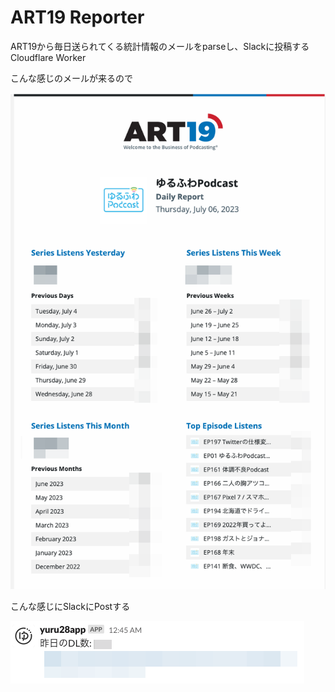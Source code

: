 # ART19 Reporter

ART19から毎日送られてくる統計情報のメールをparseし、Slackに投稿するCloudflare Worker

こんな感じのメールが来るので

![mail](./docs/mail.png)

こんな感じにSlackにPostする

![slack](./docs/slack.png)
